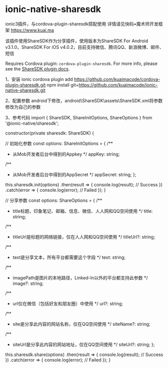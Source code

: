 # ionic-native-sharesdk
ionic3插件，与cordova-plugin-sharesdk搭配使用  详情请见快码•魔术师开发框架 https://www.kuai.ma


 该插件使用ShareSDK作为分享插件，使用版本为ShareSDK For Android v3.1.0，ShareSDK For iOS v4.0.2，目前支持微信、腾讯QQ、新浪微博、邮件、短信 

 Requires Cordova plugin: `cordova-plugin-sharesdk`. For more info, please see the [ShareSDK plugin docs](https://github.com/kuaimacode/cordova-plugin-sharesdk).


 1、安装
 ionic cordova plugin add https://github.com/kuaimacode/cordova-plugin-sharesdk.git
 npm install git+https://github.com/kuaimacode/ionic-native-sharesdk.git


 2、配置参数
  android下修改，android\ShareSDK\assets\ShareSDK.xml将参数修改为自己的参数

 3、参考代码
 import { ShareSDK, ShareInitOptions, ShareOptions } from '@ionic-native/sharesdk';

 constructor(private sharesdk: ShareSDK) {

 // 初始化参数
 const options: ShareInitOptions = {
  /**
   * 从Mob开发者后台中得到的Appkey
   */
  appKey: string;

  /**
   * 从Mob开发者后台中得到的AppSecret
   */
  appSecret: string;
 };

 this.sharesdk.init(options)
    .then(result => {
       console.log(result); // Success
    })
    .catch(error => {
       console.log(error); // Failed
    });
 }

 // 分享参数
 const options: ShareOptions = {
  /**
   * title标题，印象笔记、邮箱、信息、微信、人人网和QQ空间使用
   */
  title: string;

  /**
   * titleUrl是标题的网络链接，仅在人人网和QQ空间使用
   */
  titleUrl?: string;

  /**
   * text是分享文本，所有平台都需要这个字段
   */
  text: string;

  /**
   * imagePath是图片的本地路径，Linked-In以外的平台都支持此参数
   */
  image?: string;

  /**
   * url仅在微信（包括好友和朋友圈）中使用
   */
  url?: string;

  /**
   * site是分享此内容的网站名称，仅在QQ空间使用
   */
  siteName?: string;

  /**
   * siteUrl是分享此内容的网站地址，仅在QQ空间使用
   */
  siteUrl?: string;
     };

 this.sharesdk.share(options)
    .then(result => {
       console.log(result); // Success
    })
    .catch(error => {
       console.log(error); // Failed
    });
 }
